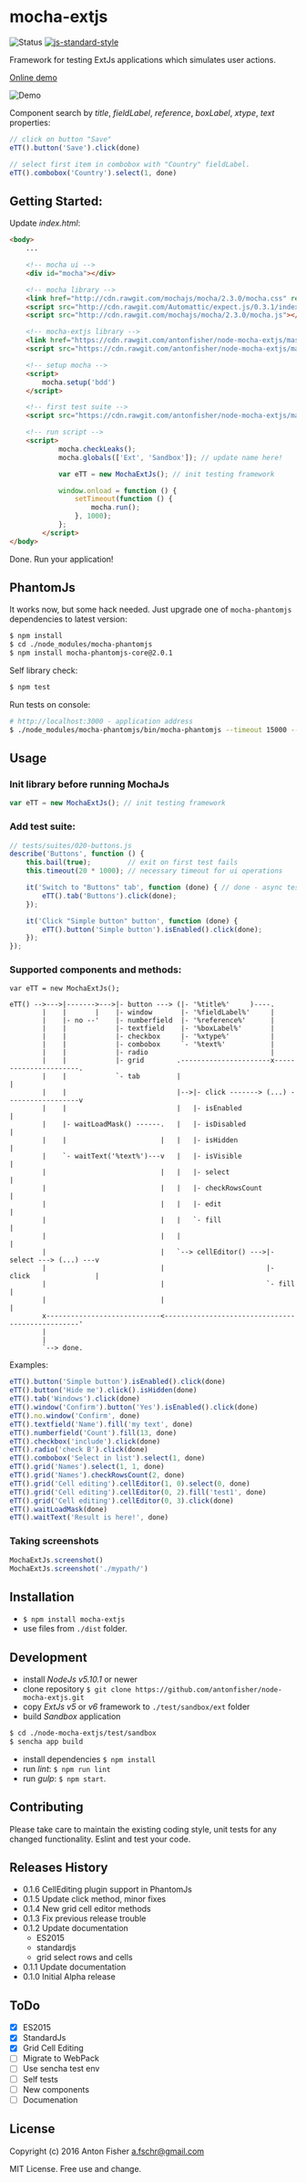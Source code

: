 # mocha-extjs

![Status](https://img.shields.io/badge/status-alpha-orange.svg)
[![js-standard-style](https://img.shields.io/badge/code%20style-standard-brightgreen.svg)](http://standardjs.com/)

Framework for testing ExtJs applications which simulates user actions.

[Online demo](http://antonfisher.com/demo/mocha-extjs/)

![Demo](https://raw.githubusercontent.com/antonfisher/node-mocha-extjs/docs/images/mocha-extjs-v1.gif)

Component search by _title_, _fieldLabel_, _reference_, _boxLabel_, _xtype_, _text_ properties:

```javascript
// click on button "Save"
eTT().button('Save').click(done)

// select first item in combobox with "Country" fieldLabel.
eTT().combobox('Country').select(1, done)
```

## Getting Started:

Update _index.html_:

```html
<body>
    ...

    <!-- mocha ui -->
    <div id="mocha"></div>

    <!-- mocha library -->
    <link href="http://cdn.rawgit.com/mochajs/mocha/2.3.0/mocha.css" rel="stylesheet"/>
    <script src="http://cdn.rawgit.com/Automattic/expect.js/0.3.1/index.js"></script>
    <script src="http://cdn.rawgit.com/mochajs/mocha/2.3.0/mocha.js"></script>

    <!-- mocha-extjs library -->
    <link href="https://cdn.rawgit.com/antonfisher/node-mocha-extjs/master/dist/mocha-extjs.css" rel="stylesheet" />
    <script src="https://cdn.rawgit.com/antonfisher/node-mocha-extjs/master/dist/mocha-extjs.js"></script>

    <!-- setup mocha -->
    <script>
        mocha.setup('bdd')
    </script>

    <!-- first test suite -->
    <script src="https://cdn.rawgit.com/antonfisher/node-mocha-extjs/master/test/suites/010-environment.js"></script>

    <!-- run script -->
    <script>
            mocha.checkLeaks();
            mocha.globals(['Ext', 'Sandbox']); // update name here!

            var eTT = new MochaExtJs(); // init testing framework

            window.onload = function () {
                setTimeout(function () {
                    mocha.run();
                }, 1000);
            };
        </script>
</body>
```
Done. Run your application!

## PhantomJs

It works now, but some hack needed. Just upgrade one of `mocha-phantomjs` dependencies to latest version:

```bash
$ npm install
$ cd ./node_modules/mocha-phantomjs
$ npm install mocha-phantomjs-core@2.0.1
```

Self library check:

```bash
$ npm test
```

Run tests on console:

```bash
# http://localhost:3000 - application address
$ ./node_modules/mocha-phantomjs/bin/mocha-phantomjs --timeout 15000 --path ./node_modules/phantomjs/bin/phantomjs --view 1024x768 http://localhost:3000
```

## Usage

### Init library before running MochaJs

```javascript
var eTT = new MochaExtJs(); // init testing framework
```

### Add test suite:

```javascript
// tests/suites/020-buttons.js
describe('Buttons', function () {
    this.bail(true);         // exit on first test fails
    this.timeout(20 * 1000); // necessary timeout for ui operations

    it('Switch to "Buttons" tab', function (done) { // done - async tests callback
        eTT().tab('Buttons').click(done);
    });

    it('Click "Simple button" button', function (done) {
        eTT().button('Simple button').isEnabled().click(done);
    });
});
```

### Supported components and methods:

```
var eTT = new MochaExtJs();

eTT() -->--->|------->--->|- button ---> (|- '%title%'     )----.
        |    |       |    |- window       |- '%fieldLabel%'     |
        |    |- no --'    |- numberfield  |- '%reference%'      |
        |    |            |- textfield    |- '%boxLabel%'       |
        |    |            |- checkbox     |- '%xtype%'          |
        |    |            |- combobox     `- '%text%'           |
        |    |            |- radio                              |
        |    |            |- grid        .----------------------x----------------------.
        |    |            `- tab         |                                             |
        |    |                           |-->|- click -------> (...) ------------------v
        |    |                           |   |- isEnabled                              |
        |    |- waitLoadMask() ------.   |   |- isDisabled                             |
        |    |                       |   |   |- isHidden                               |
        |    `- waitText('%text%')---v   |   |- isVisible                              |
        |                            |   |   |- select                                 |
        |                            |   |   |- checkRowsCount                         |
        |                            |   |   |- edit                                   |
        |                            |   |   `- fill                                   |
        |                            |   |                                             |
        |                            |   `--> cellEditor() --->|- select ---> (...) ---v
        |                            |                         |- click                |
        |                            |                         `- fill                 |
        |                            |                                                 |
        x----------------------------<-------------------------------------------------'
        |
        |
        `--> done.
```

Examples:

```javascript
eTT().button('Simple button').isEnabled().click(done)
eTT().button('Hide me').click().isHidden(done)
eTT().tab('Windows').click(done)
eTT().window('Confirm').button('Yes').isEnabled().click(done)
eTT().no.window('Confirm', done)
eTT().textfield('Name').fill('my text', done)
eTT().numberfield('Count').fill(13, done)
eTT().checkbox('include').click(done)
eTT().radio('check B').click(done)
eTT().combobox('Select in list').select(1, done)
eTT().grid('Names').select(1, 1, done)
eTT().grid('Names').checkRowsCount(2, done)
eTT().grid('Cell editing').cellEditor(1, 0).select(0, done)
eTT().grid('Cell editing').cellEditor(0, 2).fill('test1', done)
eTT().grid('Cell editing').cellEditor(0, 3).click(done)
eTT().waitLoadMask(done)
eTT().waitText('Result is here!', done)
```

### Taking screenshots

```javascript
MochaExtJs.screenshot()
MochaExtJs.screenshot('./mypath/')
```

## Installation

- `$ npm install mocha-extjs`
- use files from `./dist` folder.

## Development

- install _NodeJs v5.10.1_ or newer
- clone repository `$ git clone https://github.com/antonfisher/node-mocha-extjs.git`
- copy _ExtJs v5_ or _v6_ framework to `./test/sandbox/ext` folder
- build _Sandbox_ application
```bash
$ cd ./node-mocha-extjs/test/sandbox
$ sencha app build 
```
- install dependencies `$ npm install`
- run _lint_: `$ npm run lint`
- run _gulp_: `$ npm start`.

## Contributing

Please take care to maintain the existing coding style, unit tests for any changed functionality.
Eslint and test your code.

## Releases History

* 0.1.6 CellEditing plugin support in PhantomJs
* 0.1.5 Update click method, minor fixes
* 0.1.4 New grid cell editor methods
* 0.1.3 Fix previous release trouble
* 0.1.2 Update documentation
    * ES2015
    * standardjs
    * grid select rows and cells
* 0.1.1 Update documentation
* 0.1.0 Initial Alpha release

## ToDo

- [x] ES2015
- [x] StandardJs
- [x] Grid Cell Editing
- [ ] Migrate to WebPack
- [ ] Use sencha test env
- [ ] Self tests
- [ ] New components
- [ ] Documenation

## License

Copyright (c) 2016 Anton Fisher <a.fschr@gmail.com>

MIT License. Free use and change.
